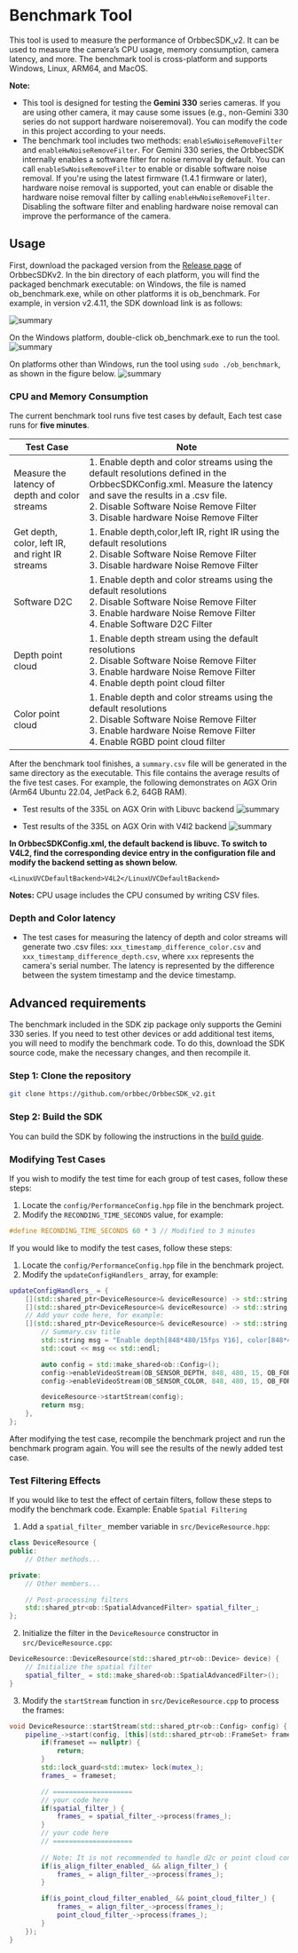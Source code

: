 # Benchmark Tool

This tool is used to measure the performance of OrbbecSDK_v2. It can be used to measure the camera’s CPU usage, memory consumption, camera latency, and more. The benchmark tool is cross-platform and supports Windows, Linux, ARM64, and MacOS.

**Note:**
- This tool is designed for testing the **Gemini 330** series cameras. If you are using other camera, it may cause some issues (e.g., non-Gemini 330 series do not support hardware noiseremoval). You can modify the code in this project according to your needs.
- The benchmark tool includes two methods: `enableSwNoiseRemoveFilter` and `enableHwNoiseRemoveFilter`. For Gemini 330 series, the OrbbecSDK internally enables a software filter for noise removal by default. You can call `enableSwNoiseRemoveFilter` to enable or disable software noise removal. If you're using the latest firmware (1.4.1 firmware or later), hardware noise removal is supported, yout can enable or disable the hardware noise removal filter by calling `enableHwNoiseRemoveFilter`. Disabling the software filter and enabling hardware noise removal can improve the performance of the camera.


## Usage
First, download the packaged version from the [Release page](https://github.com/orbbec/OrbbecSDK_v2/releases) of OrbbecSDKv2. In the bin directory of each platform, you will find the packaged benchmark executable: on Windows, the file is named ob_benchmark.exe, while on other platforms it is ob_benchmark.
For example, in version v2.4.11, the SDK download link is as follows:

![summary](image/sdk_zip.png)

On the Windows platform, double-click ob_benchmark.exe to run the tool.
![summary](image/windows_benchmark.png)


On platforms other than Windows, run the tool using `sudo ./ob_benchmark`, as shown in the figure below.
![summary](image/linux_benchmark.png)

### CPU and Memory Consumption
The current benchmark tool runs five test cases by default, Each test case runs for **five minutes**.

|    Test Case    |                     Note                      |
| --- | --- |
| Measure the latency of depth and color streams  |   1. Enable depth and color streams using the default resolutions defined in the OrbbecSDKConfig.xml. Measure the latency and save the results in a .csv file. <br /> 2. Disable Software Noise Remove Filter   <br /> 3. Disable hardware Noise Remove Filter         |
| Get depth, color, left IR, and right IR streams |  1. Enable depth,color,left IR, right IR using the default resolutions   <br />  2. Disable Software Noise Remove Filter   <br /> 3. Disable hardware Noise Remove Filter                  |
| Software D2C         |  1. Enable depth and color streams using the default resolutions  <br /> 2. Disable Software Noise Remove Filter   <br /> 3. Enable hardware Noise Remove Filter  <br /> 4.  Enable Software D2C Filter              |
| Depth point cloud         |  1.  Enable depth stream using the default resolutions  <br />  2. Disable Software Noise Remove Filter   <br /> 3. Enable hardware Noise Remove Filter  <br /> 4. Enable depth point cloud filter          |
| Color point cloud     |   1.  Enable depth and color streams using the default resolutions  <br />  2. Disable Software Noise Remove Filter   <br /> 3. Enable hardware Noise Remove Filter  <br /> 4. Enable RGBD point cloud filter                    |

After the benchmark tool finishes, a `summary.csv` file will be generated in the same directory as the executable. This file contains the average results of the five test cases. For example, the following demonstrates on AGX Orin (Arm64 Ubuntu 22.04, JetPack 6.2, 64GB RAM).

- Test results of the 335L on AGX Orin with Libuvc backend 
![summary](image/libuvc_summary.png)


- Test results of the 335L on AGX Orin with V4l2 backend 
![summary](image/v4l2_summary.png)

**In OrbbecSDKConfig.xml, the default backend is libuvc. To switch to V4L2, find the corresponding device entry in the configuration file and modify the backend setting as shown below.**
~~~
<LinuxUVCDefaultBackend>V4L2</LinuxUVCDefaultBackend>
~~~

**Notes:**
CPU usage includes the CPU consumed by writing CSV files. 

### Depth and Color latency
- The test cases for measuring the latency of depth and color streams will generate two .csv files: `xxx_timestamp_difference_color.csv` and `xxx_timestamp_difference_depth.csv`, where `xxx` represents the camera's serial number. The latency is represented by the difference between the system timestamp and the device timestamp. 

## Advanced requirements
The benchmark included in the SDK zip package only supports the Gemini 330 series. If you need to test other devices or add additional test items, you will need to modify the benchmark code. To do this, download the SDK source code, make the necessary changes, and then recompile it.

### Step 1: Clone the repository
```bash
git clone https://github.com/orbbec/OrbbecSDK_v2.git
```

### Step 2: Build the SDK
You can build the SDK by following the instructions in the [build guide](docs/tutorial/building_orbbec_sdk.md).


### Modifying Test Cases

If you wish to modify the test time for each group of test cases, follow these steps:
1. Locate the `config/PerformanceConfig.hpp` file in the benchmark project.
2. Modify the `RECONDING_TIME_SECONDS` value, for example:
```cpp
#define RECONDING_TIME_SECONDS 60 * 3 // Modified to 3 minutes
```

If you would like to modify the test cases, follow these steps:
1. Locate the `config/PerformanceConfig.hpp` file in the benchmark project.
2. Modify the `updateConfigHandlers_` array, for example:
```cpp
updateConfigHandlers_ = {
    [](std::shared_ptr<DeviceResource>& deviceResource) -> std::string {}, // test 1
    [](std::shared_ptr<DeviceResource>& deviceResource) -> std::string {}, // test 2
    // Add your code here, for example:
    [](std::shared_ptr<DeviceResource>& deviceResource) -> std::string {
        // Summary.csv title
        std::string msg = "Enable depth[848*480/15fps Y16], color[848*480/15fps BGR]";
        std::cout << msg << std::endl;

        auto config = std::make_shared<ob::Config>();
        config->enableVideoStream(OB_SENSOR_DEPTH, 848, 480, 15, OB_FORMAT_Y16);
        config->enableVideoStream(OB_SENSOR_COLOR, 848, 480, 15, OB_FORMAT_BGR);

        deviceResource->startStream(config);
        return msg;
    },
};
```
After modifying the test case, recompile the benchmark project and run the benchmark program again. You will see the results of the newly added test case.

### Test Filtering Effects
If you would like to test the effect of certain filters, follow these steps to modify the benchmark code.
Example: Enable `Spatial Filtering`
1. Add a `spatial_filter_` member variable in `src/DeviceResource.hpp`:
```cpp
class DeviceResource {
public:
    // Other methods...

private:
    // Other members...

    // Post-processing filters
    std::shared_ptr<ob::SpatialAdvancedFilter> spatial_filter_;
};
```

2. Initialize the filter in the `DeviceResource` constructor in `src/DeviceResource.cpp`:
```cpp
DeviceResource::DeviceResource(std::shared_ptr<ob::Device> device) {
    // Initialize the spatial filter
    spatial_filter_ = std::make_shared<ob::SpatialAdvancedFilter>();
}
```

3. Modify the `startStream` function in `src/DeviceResource.cpp` to process the frames:
```cpp
void DeviceResource::startStream(std::shared_ptr<ob::Config> config) {
    pipeline_->start(config, [this](std::shared_ptr<ob::FrameSet> frameset) {
        if(frameset == nullptr) {
            return;
        }
        std::lock_guard<std::mutex> lock(mutex_);
        frames_ = frameset;

        // ====================
        // your code here
        if(spatial_filter_) {
            frames_ = spatial_filter_->process(frames_);
        }
        // your code here
        // ====================
        
        // Note: It is not recommended to handle d2c or point cloud consuming operations in the callbacks set by the pipeline.
        if(is_align_filter_enabled_ && align_filter_) {
            frames_ = align_filter_->process(frames_);
        }

        if(is_point_cloud_filter_enabled_ && point_cloud_filter_) {
            frames_ = align_filter_->process(frames_);
            point_cloud_filter_->process(frames_);
        }
    });
}
```



